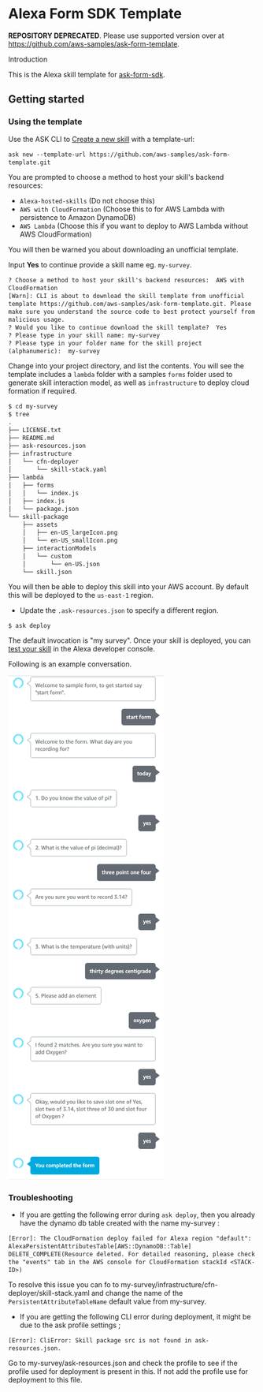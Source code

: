 # Alexa Form SDK Template

**REPOSITORY DEPRECATED**. Please use supported version over at https://github.com/aws-samples/ask-form-template.

Introduction

This is the Alexa skill template for [ask-form-sdk](https://github.com/aws-samples/ask-form-sdk).

## Getting started

### Using the template

Use the ASK CLI to [Create a new skill](https://developer.amazon.com/en-GB/docs/alexa/smapi/ask-cli-intro.html#create-new-skill) with a template-url:

```
ask new --template-url https://github.com/aws-samples/ask-form-template.git
```

You are prompted to choose a method to host your skill's backend resources:

* `Alexa-hosted-skills` (Do not choose this)
* `AWS with CloudFormation` (Choose this to for AWS Lambda with persistence to Amazon DynamoDB)
* `AWS Lambda` (Choose this if you want to deploy to AWS Lambda without AWS CloudFormation)

You will then be warned you about downloading an unofficial template.

Input **Yes** to continue provide a skill name eg. `my-survey`.

```
? Choose a method to host your skill's backend resources:  AWS with CloudFormation
[Warn]: CLI is about to download the skill template from unofficial template https://github.com/aws-samples/ask-form-template.git. Please make sure you understand the source code to best protect yourself from malicious usage.
? Would you like to continue download the skill template?  Yes
? Please type in your skill name: my-survey
? Please type in your folder name for the skill project (alphanumeric):  my-survey
```

Change into your project directory, and list the contents.  You will see the template includes a `lambda` folder with a samples `forms` folder used to generate skill interaction model, as well as `infrastructure` to deploy cloud formation if required.

```
$ cd my-survey
$ tree
.
├── LICENSE.txt
├── README.md
├── ask-resources.json
├── infrastructure
│   └── cfn-deployer
│       └── skill-stack.yaml
├── lambda
│   ├── forms
│   │   └── index.js
│   ├── index.js
│   └── package.json
└── skill-package
    ├── assets
    │   ├── en-US_largeIcon.png
    │   └── en-US_smallIcon.png
    ├── interactionModels
    │   └── custom
    │       └── en-US.json
    └── skill.json
```

You will then be able to deploy this skill into your AWS account.  By default this will be deployed to the `us-east-1` region.

- Update the `.ask-resources.json` to specify a different region.

```shell
$ ask deploy
```

The default invocation is "my survey". Once your skill is deployed, you can [test your skill](https://developer.amazon.com/en-US/docs/alexa/devconsole/test-your-skill.html) in the Alexa developer console.

Following is an example conversation.

![ask-form-template](ask-form-template.png)

### Troubleshooting

- If you are getting the following error during ```ask deploy```, then you already have the dynamo db table created with the name my-survey :
```
[Error]: The CloudFormation deploy failed for Alexa region "default": AlexaPersistentAttributesTable[AWS::DynamoDB::Table]  DELETE_COMPLETE(Resource deleted. For detailed reasoning, please check the "events" tab in the AWS console for CloudFormation stackId <STACK-ID>)
```
To resolve this issue you can fo to my-survey/infrastructure/cfn-deployer/skill-stack.yaml and change the name of the ```PersistentAttributeTableName``` default value from my-survey.
- If you are getting the following CLI error during deployment, it might be due to the ask profile settings ;
```
[Error]: CliError: Skill package src is not found in ask-resources.json.
```
Go to my-survey/ask-resources.json and check the profile to see if the profile used for deployment is present in this. If not add the profile use for deployment to this file.

